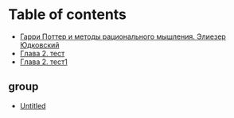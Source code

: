 # Table of contents

* [Гарри Поттер и методы рационального мышления. Элиезер Юдковский](README.md)
* [Глава 2. тест](2.md)
* [Глава 2. тест1](readme-1.md)

## group

* [Untitled](group/untitled.md)

